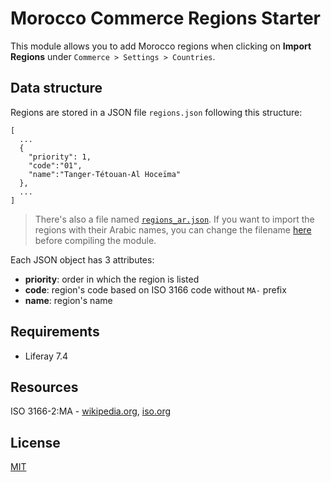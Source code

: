 # Morocco Commerce Regions Starter

This module allows you to add Morocco regions when clicking on **Import Regions** under `Commerce > Settings > Countries`.

## Data structure
Regions are stored in a JSON file `regions.json` following this structure:
```
[
  ...
  {
    "priority": 1,
    "code":"01",
    "name":"Tanger-Tétouan-Al Hoceïma"
  },
  ...
]
```
> There's also a file named [`regions_ar.json`](modules/morocco-commerce-regions-starter/src/main/resources/com/github/lgdd/liferay/commerce/morocco/regions/starter/internal/regions_ar.json). If you want to import the regions with their Arabic names, you can change the filename [here](modules/morocco-commerce-regions-starter/src/main/java/com/github/lgdd/liferay/commerce/morroco/regions/starter/MoroccoCommerceRegionsStarter.java#26) before compiling the module.

Each JSON object has 3 attributes:

- __priority__: order in which the region is listed
- __code__: region's code based on ISO 3166 code without `MA-` prefix
- __name__: region's name

## Requirements

- Liferay 7.4

## Resources

ISO 3166-2:MA - [wikipedia.org](https://en.wikipedia.org/wiki/ISO_3166-2:MA), [iso.org](https://www.iso.org/obp/ui/en/#iso:code:3166:MA)

## License

[MIT](LICENSE)